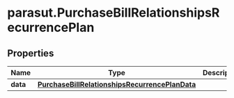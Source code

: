 # parasut.PurchaseBillRelationshipsRecurrencePlan

## Properties
Name | Type | Description | Notes
------------ | ------------- | ------------- | -------------
**data** | [**PurchaseBillRelationshipsRecurrencePlanData**](PurchaseBillRelationshipsRecurrencePlanData.md) |  | [optional] 


